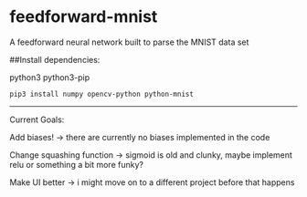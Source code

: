 # feedforward-mnist
A feedforward neural network built to parse the MNIST data set

##Install dependencies:

python3
python3-pip

```
pip3 install numpy opencv-python python-mnist
```

---

Current Goals:

Add biases! -> there are currently no biases implemented in the code

Change squashing function -> sigmoid is old and clunky, maybe implement relu or something a bit more funky?

Make UI better -> i might move on to a different project before that happens
